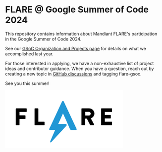 # FLARE @ Google Summer of Code 2024
This repository contains information about Mandiant FLARE's participation in the Google Summer of Code 2024.

See our [GSoC Organization and Projects page](https://summerofcode.withgoogle.com/programs/2023/organizations/flare) for details on what we accomplished last year.

For those interested in applying, we have a non-exhaustive list of project ideas and contributor guidance. When you have a question, reach out by creating a new topic in [GitHub discussions](https://github.com/mandiant/flare-gsoc-2024/discussions) and tagging flare-gsoc.

See you this summer!

![FLARE logo](https://github.com/mandiant/flare-gsoc-2024/blob/main/doc/FLARE.png)<br />
